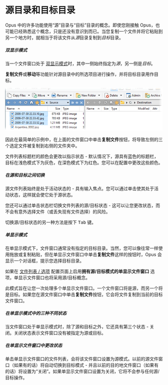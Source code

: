 # 源目录和目标目录

Opus 中的许多功能使用“源”目录与“目标”目录的概念。即使您刚接触 Opus，也可能已经熟悉这个概念，只是还没有意识到而已。当您复制一个文件并将它粘贴到另一个地方时，就相当于将该文件从*源*目录复制到*目标*目录。

##### 双显示模式

当一个文件窗口处于 [双显示模式](the_lister/dual_display/README.zh.md)时，其中一侧始终指定为*源*，另一侧是*目标*。

**复制文件**或**移动**等功能针对源目录中的所选项目进行操作，并将目标目录用作目标。

![](/Manual/images/media/13/sourcexdest_1.png)

因此在最简单的示例中，在上面的文件窗口中单击**复制文件**按钮，将导致左侧的三个选定文件被复制到右侧的文件夹中。

文件列表标题栏的颜色会更改以指示状态 - 默认情况下，源具有蓝色的标题栏，目标在浅色模式下为灰色，在深色模式下为红色。您可以在配置中更改这些颜色。

##### 在源和目标之间切换

源文件列表始终是处于活动状态的 - 具有输入焦点。您可以通过单击使其处于活动状态，这样就会使它处于源状态。

您还可以通过单击状态栏切换文件列表的源/目标状态 - 这可以让您更改状态，而不会有意外选择文件（或丢失现有文件选择）的风险。

切换源/目标状态的另一种方法是按下 <kbd>Tab</kbd> 键。

##### 单显示模式

在单显示模式下，文件窗口通常没有指定的目标目录。当然，您可以像往常一样使用拖放或复制粘贴，但在单显示文件窗口中单击**复制文件**这样的按钮时，Opus 会显示一个对话框，提示您选择目标目录。

如果在 [文件列表 / 选项](/Manual/preferences/preferences_categories/file_displays/options/README.zh.md) 配置页面上启用**拥有源/目标模式的单显示文件窗口** 选项，单显示文件窗口也将采用源/目标概念。

此模式旨在让您一次处理多个单显示文件窗口。一个文件窗口将是源，而另一个将是目标。如果您在源文件窗口中单击**复制文件**按钮，它会将文件复制到当前的目标文件窗口。

##### 在单显示模式中的三种不同状态

当文件窗口处于单显示模式时，除了源和目标之外，它还具有第三个状态 - 关闭。关闭状态表示文件窗口没有被指定为源或目标。

##### 在单显示文件窗口中更改状态

单击单显示文件窗口的文件列表，会将该文件窗口设置为源模式。以前的源文件窗口（如果有的话）将自动切换到目标模式 - 并且以前的目的地文件窗口（如果有的话）将设置为“关闭”。如果单显示文件窗口设置为关闭，它将不会参与任何源/目标操作。